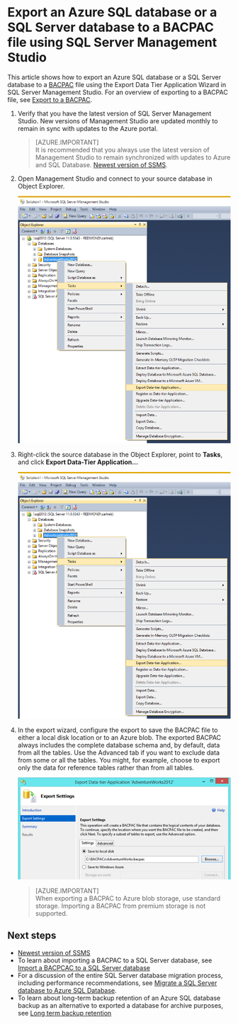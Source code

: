 <properties
    pageTitle="SSMS: Export a database to a BACPAC file (Azure) | Azure"
    description="This article shows how to export a SQL Server database to a BACPAC file using the Export Data Tier Application Wizard in SQL Server Management Studio."
    keywords="Azure SQL Database, database migration, export database, export BACPAC file, Export Data Tier Application wizard"
    services="sql-database"
    documentationcenter=""
    author="CarlRabeler"
    manager="jhubbard"
    editor="" />
<tags
    ms.assetid="19c2dab4-81a6-411d-b08a-0ef79b90fbce"
    ms.service="sql-database"
    ms.custom="migrate and move"
    ms.devlang="NA"
    ms.topic="article"
    ms.tgt_pltfrm="NA"
    ms.workload="sqldb-migrate"
    ms.date="02/07/2017"
    wacn.date=""
    ms.author="carlrab" />

# Export an Azure SQL database or a SQL Server database to a BACPAC file using SQL Server Management Studio		
		
This article shows how to export an Azure SQL database or a SQL Server database to a [BACPAC](https://msdn.microsoft.com/zh-cn/library/ee210546.aspx#Anchor_4) file using the Export Data Tier Application Wizard in SQL Server Management Studio. For an overview of exporting to a BACPAC file, see [Export to a BACPAC](/documentation/articles/sql-database-export/).	
		
1. Verify that you have the latest version of SQL Server Management Studio. New versions of Management Studio are updated monthly to remain in sync with updates to the Azure portal.		
   		
   > [AZURE.IMPORTANT]		
   > It is recommended that you always use the latest version of Management Studio to remain synchronized with updates to Azure and SQL Database. [Newest version of SSMS](https://msdn.microsoft.com/zh-cn/library/mt238290.aspx).		
   > 		
 		
 2. Open Management Studio and connect to your source database in Object Explorer.		
    		
     ![Export a data-tier application from the Tasks menu](./media/sql-database-cloud-migrate/MigrateUsingBACPAC01.png)		
 3. Right-click the source database in the Object Explorer, point to **Tasks**, and click **Export Data-Tier Application…**		
    		
     ![Export a data-tier application from the Tasks menu](./media/sql-database-cloud-migrate/TestForCompatibilityUsingSSMS01.png)		
 4. In the export wizard, configure the export to save the BACPAC file to either a local disk location or to an Azure blob. The exported BACPAC always includes the complete database schema and, by default, data from all the tables. Use the Advanced tab if you want to exclude data from some or all the tables. You might, for example, choose to export only the data for reference tables rather than from all tables.		
 		
     ![Export settings](./media/sql-database-cloud-migrate/MigrateUsingBACPAC02.png)		
 		
    > [AZURE.IMPORTANT]		
    > When exporting a BACPAC to Azure blob storage, use standard storage. Importing a BACPAC from premium storage is not supported.		
    >		
    		
## Next steps		
* [Newest version of SSMS](https://msdn.microsoft.com/zh-cn/library/mt238290.aspx)
* To learn about importing a BACPAC to a SQL Server database, see [Import a BACPCAC to a SQL Server database](https://msdn.microsoft.com/zh-cn/library/hh710052.aspx)
* For a discussion of the entire SQL Server database migration process, including performance recommendations, see [Migrate a SQL Server database to Azure SQL Database](/documentation/articles/sql-database-cloud-migrate/).
* To learn about long-term backup retention of an Azure SQL database backup as an alternative to exported a database for archive purposes, see [Long term backup retention](/documentation/articles/sql-database-long-term-retention/)


	
